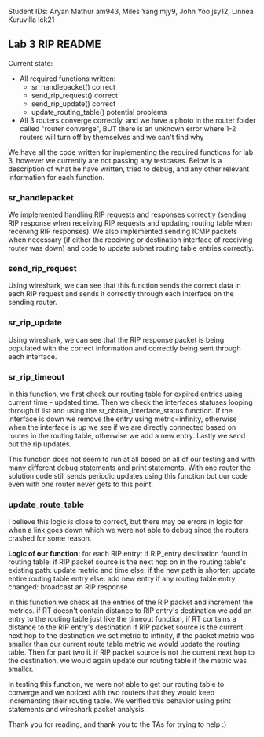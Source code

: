Student IDs: Aryan Mathur am943, Miles Yang mjy9, John Yoo jsy12, Linnea Kuruvilla lck21

## Lab 3 RIP README

Current state:
- All required functions written:
  - sr_handlepacket() correct
  - send_rip_request() correct
  - send_rip_update() correct
  - update_routing_table() potential problems
- All 3 routers converge correctly, and we have a photo in the router folder called "router converge", BUT there is an unknown error where 1-2 routers will turn off by themselves and we can't find why

We have all the code written for implementing the required functions for lab 3, however we currently are not passing any testcases. Below is a description of what he have written, tried to debug, and any other relevant information for each function.

### sr_handlepacket

We implemented handling RIP requests and responses correctly (sending RIP response when receiving RIP requests and updating routing table when receiving RIP responses). We also implemented sending ICMP packets when necessary (if either the receiving or destination interface of receiving router was down) and code to update subnet routing table entries correctly.

### send_rip_request

Using wireshark, we can see that this function sends the correct data in each RIP request and sends it correctly through each interface on the sending router.

### sr_rip_update

Using wireshark, we can see that the RIP response packet is being populated with the correct information and correctly being sent through each interface.

### sr_rip_timeout

In this function, we first check our routing table for expired entries using current time - updated time. Then we check the interfaces statuses looping through if list and using the sr_obtain_interface_status function. If the interface is down we remove the entry using metric=infinity, otherwise when the interface is up we see if we are directly connected based on routes in the routing table, otherwise we add a new entry. Lastly we send out the rip updates.

This function does not seem to run at all based on all of our testing and with many different debug statements and print statements. With one router the solution code still sends periodic updates using this function but our code even with one router never gets to this point.

### update_route_table

I believe this logic is close to correct, but there may be errors in logic for when a link goes down which we were not able to debug since the routers crashed for some reason.

**Logic of our function:**
for each RIP entry:
    if RIP_entry destination found in routing table:
        if RIP packet source is the next hop on in the routing table's existing path:
            update metric and time
        else:
            if the new path is shorter:
                update entire routing table entry
    else:
        add new entry
if any routing table entry changed:
    broadcast an RIP response

In this function we check all the entries of the RIP packet and increment the metrics. if RT doesn't contain distance to RIP entry's destination we add an entry to the routing table just like the timeout function, if RT contains a distance to the RIP entry's destination if RIP packet source is the current next hop to the destination we set metric to infinity, if the packet metric was smaller than our current route table metric we would update the routing table. Then for part two  ii. if RIP packet source is not the current next hop to the destination, we would again update our routing table if the metric was smaller. 

In testing this function, we were not able to get our routing table to converge and we noticed with two routers that they would keep incrementing their routing table. We verified this behavior using print statements and wireshark packet analysis.


Thank you for reading, and thank you to the TAs for trying to help :)
